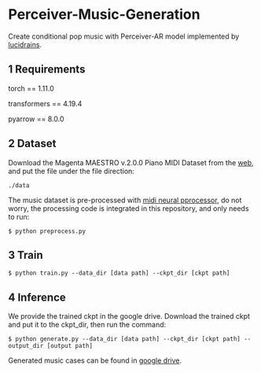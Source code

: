 # Perceiver-Music-Generation

Create conditional pop music with Perceiver-AR model implemented by [lucidrains](https://github.com/lucidrains/perceiver-ar-pytorch). 

## 1 Requirements

torch == 1.11.0 

transformers == 4.19.4 

pyarrow == 8.0.0


## 2 Dataset

Download the Magenta MAESTRO v.2.0.0 Piano MIDI Dataset from the [web](https://magenta.tensorflow.org/datasets/maestro), and put the file under the file direction: 
```
./data
```
The music dataset is pre-processed with [midi neural pprocessor](https://github.com/jason9693/midi-neural-processor/tree/bea0dc612b7f687f964d0f6d54d1dbf117ae1307), do not worry, the processing code is integrated in this repository, and only needs to run:  
```base
$ python preprocess.py 
```

## 3 Train 

```base
$ python train.py --data_dir [data path] --ckpt_dir [ckpt path]
```

## 4 Inference 
We provide the trained ckpt in the google drive. Download the trained ckpt and put it to the ckpt_dir, then run the command: 
```base
$ python generate.py --data_dir [data path] --ckpt_dir [ckpt path] --output_dir [output path]
```

Generated music cases can be found in [google drive](https://drive.google.com/file/d/1Ws4iIHGoD3TehZY2xxNF4kZ7pNt0vOAm/view?usp=sharing). 


